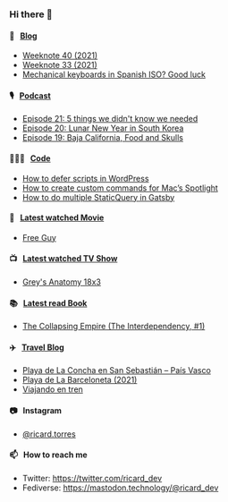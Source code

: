 ### Hi there 👋

#### 📝 &nbsp;&nbsp;[Blog](https://ricard.blog)

- [Weeknote 40 (2021)](https://ricard.blog/weeknote/week-40-2021/)
- [Weeknote 33 (2021)](https://ricard.blog/weeknote/week-33-2021/)
- [Mechanical keyboards in Spanish ISO? Good luck](https://ricard.blog/rant/mechanical-keyboards-in-spanish-iso-good-luck/)

#### 🎙 &nbsp;&nbsp;[Podcast](https://ricard.blog/podcast)

- [Episode 21: 5 things we didn&#39;t know we needed](https://anchor.fm/quicoto/episodes/Episode-21-5-things-we-didnt-know-we-needed-e1104tq)
- [Episode 20: Lunar New Year in South Korea](https://anchor.fm/quicoto/episodes/Episode-20-Lunar-New-Year-in-South-Korea-ert212)
- [Episode 19: Baja California, Food and Skulls](https://anchor.fm/quicoto/episodes/Episode-19-Baja-California--Food-and-Skulls-epmne0)

#### 👨🏻‍💻 &nbsp;&nbsp;[Code](https://ricard.dev)

- [How to defer scripts in WordPress](https://ricard.dev/how-to-defer-scripts-in-wordpress/)
- [How to create custom commands for Mac’s Spotlight](https://ricard.dev/how-to-create-custom-commands-for-macs-spotlight/)
- [How to do multiple StaticQuery in Gatsby](https://ricard.dev/how-to-do-multiple-staticquery-in-gatsby/)

#### 🍿 &nbsp;&nbsp;[Latest watched Movie](https://quicoto.github.io/reviews/movies/)

- [Free Guy](https://quicoto.github.io/reviews/movies/free-guy/)

#### 📺 &nbsp;&nbsp;[Latest watched TV Show](https://quicoto.github.io/reviews/tv-shows)

- [Grey&#39;s Anatomy 18x3](https://quicoto.github.io/reviews/tv-shows/grey-s-anatomy/18x3/)

#### 📚 &nbsp;&nbsp;[Latest read Book](https://ricard.blog/books/)

- [The Collapsing Empire (The Interdependency, #1)](https://www.goodreads.com/review/show/3758663519?utm_medium=api&amp;utm_source=rss)

#### ✈️ &nbsp;&nbsp;[Travel Blog](https://www.quicoto.com/)

- [Playa de La Concha en San Sebastián – País Vasco](https://www.quicoto.com/playa-de-la-concha-en-san-sebastian-pais-vasco/)
- [Playa de La Barceloneta (2021)](https://www.quicoto.com/playa-de-la-barceloneta-2021/)
- [Viajando en tren](https://www.quicoto.com/viajando-en-tren/)

#### 📷 &nbsp;&nbsp;Instagram
- [@ricard.torres](https://www.instagram.com/ricard.torres/)

#### 📫 &nbsp;&nbsp;How to reach me

- Twitter: https://twitter.com/ricard_dev
- Fediverse: https://mastodon.technology/@ricard_dev
